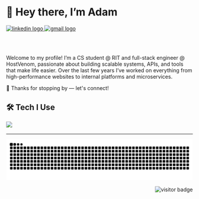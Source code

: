 <h1 align="left">👋 Hey there, I’m Adam</h1>

<a href="https://linkedin.com/in/adam-san-clemente" target="_blank">
  <img src="https://img.shields.io/static/v1?message=LinkedIn&logo=linkedin&label=&color=0077B5&logoColor=white&style=for-the-badge" height="24" alt="linkedin logo" />
</a>
<a href="mailto:abombsc@gmail.com" target="_blank">
  <img src="https://img.shields.io/static/v1?message=Gmail&logo=gmail&label=&color=D14836&logoColor=white&style=for-the-badge" height="24" alt="gmail logo" />
</a>

<br><br>

<p align="left">
  Welcome to my profile!  
  I’m a CS student @ RIT and full-stack engineer @ HostVenom, passionate about building scalable systems, APIs, and tools that make life easier.  
  Over the last few years I’ve worked on everything from high-performance websites to internal platforms and microservices.  
  
  🚀 Thanks for stopping by — let's connect!
</p>

<h2 align="left">🛠 Tech I Use</h2>

<div align="left">
  <img src="https://skillicons.dev/icons?i=java,python,typescript,javascript,c,react,svelte,astro,nodejs,tailwind,postgres,mysql,redis,prisma,docker,linux,git,gitlab,github,cloudflare,vercel" height="50" />
</div>

---

<picture>
  <source media="(prefers-color-scheme: dark)" srcset="https://raw.githubusercontent.com/adamsanclemente/adamsanclemente/output/github-contribution-grid-snake-dark.svg" />
  <source media="(prefers-color-scheme: light)" srcset="https://raw.githubusercontent.com/adamsanclemente/adamsanclemente/output/github-contribution-grid-snake.svg" />
  <img alt="github-snake" src="https://raw.githubusercontent.com/adamsanclemente/adamsanclemente/output/github-contribution-grid-snake.svg" />
</picture>

<p align="right">
  <img src="https://visitor-badge.laobi.icu/badge?page_id=adamsanclemente.adamsanclemente" alt="visitor badge" />
</p>
